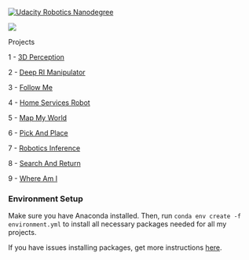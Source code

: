 [![Udacity Robotics Nanodegree](http://tugan0329.bitbucket.io/imgs/github/robond.svg)](https://www.udacity.com/robotics)

![](https://media.giphy.com/media/eexxV3Q2N485XZO0VS/giphy.gif)

Projects

1 - [3D Perception]()

2 - [Deep RI Manipulator]()

3 - [Follow Me]()

4 - [Home Services Robot]()

5 - [Map My World]()

6 - [Pick And Place]()

7 - [Robotics Inference]()

8 - [Search And Return]()

9 - [Where Am I]()

### Environment Setup
Make sure you have Anaconda installed. Then, run `conda env create -f environment.yml` to install all necessary packages needed for all my projects.

If you have issues installing packages, get more instructions [here](https://github.com/ryan-keenan/RoboND-Python-Starterkit).